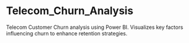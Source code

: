 # Telecom_Churn_Analysis
Telecom Customer Churn analysis using Power BI. Visualizes key factors influencing churn to enhance retention strategies.
